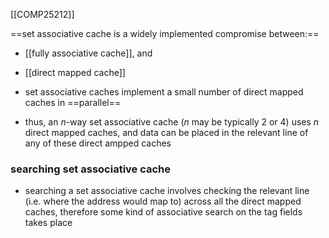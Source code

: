 [[COMP25212]]

==set associative cache is a widely implemented compromise between:==
- [[fully associative cache]], and
- [[direct mapped cache]]

- set associative caches implement a small number of direct mapped caches in ==parallel==
- thus, an $n$-way set associative cache ($n$ may be typically 2 or 4) uses $n$ direct mapped caches, and data can be placed in the relevant line of any of these direct ampped caches

### searching set associative cache
- searching a set associative cache involves checking the relevant line (i.e. where the address would map to) across all the direct mapped caches, therefore some kind of associative search on the tag fields takes place